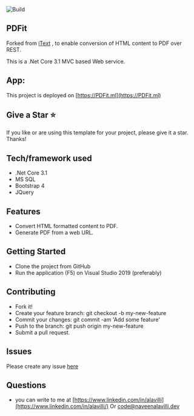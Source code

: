 ![Build](https://github.com/naveenalavilli/PDFit/workflows/Build/badge.svg)

## PDFit
Forked from [iText](https://github.com/itext) , to enable conversion of HTML content to PDF over REST.

This is a .Net Core 3.1 MVC based Web service.

## App:
This project is deployed on [https://PDFit.ml](https://PDFit.ml)

## Give a Star :star:
If you like or are using this template for your project, please give it a star. Thanks!  

## Tech/framework used
* .Net Core 3.1
* MS SQL
* Bootstrap 4
* JQuery

## Features
* Convert HTML formatted content to PDF.
* Generate PDF from a web URL.

## Getting Started
* Clone the project from GitHub
* Run the application (F5) on Visual Studio 2019 (preferably)

## Contributing
* Fork it!
* Create your feature branch: git checkout -b my-new-feature
* Commit your changes: git commit -am 'Add some feature'
* Push to the branch: git push origin my-new-feature
* Submit a pull request.

## Issues
Please create any issue [here](https://github.com/naveenalavilli/PDFit/issues/new/choose)

## Questions
* you can write to me at [https://www.linkedin.com/in/alavilli](https://www.linkedin.com/in/alavilli/) Or <code@naveenalavilli.dev>
